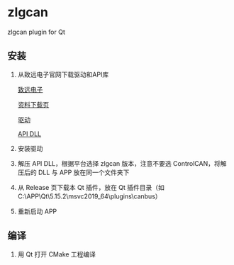 # zlgcan

zlgcan plugin for Qt

## 安装

1. 从致远电子官网下载驱动和API库

    [致远电子](https://www.zlg.cn/)

    [资料下载页](https://www.zlg.cn/can/down/down/id/22.html)

    [驱动](https://manual.zlg.cn/web/#/146)

    [API DLL](https://www.zlg.cn/data/upload/software/Can/CAN_lib.rar)

2. 安装驱动

3. 解压 API DLL，根据平台选择 zlgcan 版本，注意不要选 ControlCAN，将解压后的 DLL 与 APP 放在同一个文件夹下

4. 从 Release 页下载本 Qt 插件，放在 Qt 插件目录（如 C:\APP\Qt\5.15.2\msvc2019_64\plugins\canbus）

5. 重新启动 APP

## 编译

1. 用 Qt 打开 CMake 工程编译

